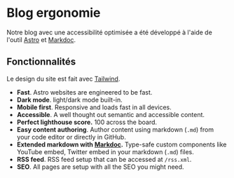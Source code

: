 # Blog ergonomie

Notre blog avec une accessibilité optimisée a été développé à l'aide de l'outil [Astro](https://astro.build) et [Markdoc](https://markdoc.dev).


## Fonctionnalités

Le design du site est fait avec [Tailwind](https://tailwindcss.com).

- **Fast**. Astro websites are engineered to be fast.
- **Dark mode**. light/dark mode built-in.
- **Mobile first**. Responsive and loads fast in all devices.
- **Accessible**. A well thought out semantic and accessible content.
- **Perfect lighthouse score.** 100 across the board.
- **Easy content authoring**. Author content using markdown (`.md`) from your code editor or directly in GitHub.
- **Extended markdown with [Markdoc](https://markdoc.dev).** Type-safe custom components like YouTube embed, Twitter embed in your markdown (`.md`) files.
- **RSS feed**. RSS feed setup that can be accessed at `/rss.xml`.
- **SEO**. All pages are setup with all the SEO you might need.
